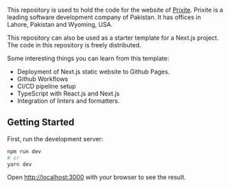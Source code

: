 This repository is used to hold the code for the website of [Prixite](https://prixite.com). Prixite is a leading software development company of Pakistan. It has offices in Lahore, Pakistan and Wyoming, USA.

This repository can also be used as a starter template for a Next.js project. The code in this repository is freely distributed. 

Some interesting things you can learn from this template:
- Deployment of Next.js static website to Github Pages.
- Github Workflows
- CI/CD pipeline setup
- TypeScript with React.js and Next.js
- Integration of linters and formatters.

## Getting Started

First, run the development server:

```bash
npm run dev
# or
yarn dev
```

Open [http://localhost:3000](http://localhost:3000) with your browser to see the result.
